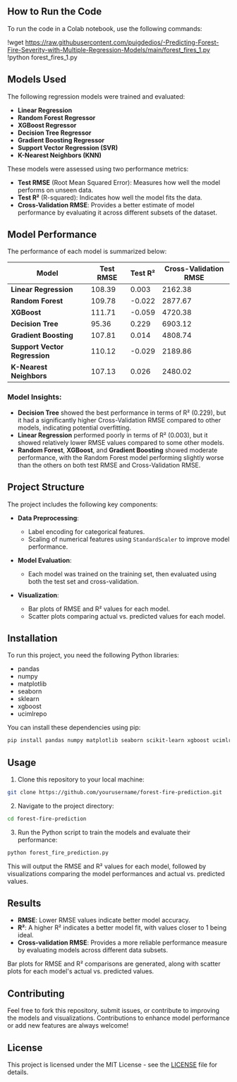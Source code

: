 ## How to Run the Code

To run the code in a Colab notebook, use the following commands:

!wget https://raw.githubusercontent.com/puigdedios/-Predicting-Forest-Fire-Severity-with-Multiple-Regression-Models/main/forest_fires_1.py !python forest_fires_1.py



## Models Used

The following regression models were trained and evaluated:
- **Linear Regression**
- **Random Forest Regressor**
- **XGBoost Regressor**
- **Decision Tree Regressor**
- **Gradient Boosting Regressor**
- **Support Vector Regression (SVR)**
- **K-Nearest Neighbors (KNN)**

These models were assessed using two performance metrics:
- **Test RMSE** (Root Mean Squared Error): Measures how well the model performs on unseen data.
- **Test R²** (R-squared): Indicates how well the model fits the data.
- **Cross-Validation RMSE**: Provides a better estimate of model performance by evaluating it across different subsets of the dataset.

## Model Performance

The performance of each model is summarized below:

| Model                 | Test RMSE      | Test R²         | Cross-Validation RMSE |
|-----------------------|----------------|-----------------|-----------------------|
| **Linear Regression**  | 108.39         | 0.003           | 2162.38               |
| **Random Forest**      | 109.78         | -0.022          | 2877.67               |
| **XGBoost**            | 111.71         | -0.059          | 4720.38               |
| **Decision Tree**      | 95.36          | 0.229           | 6903.12               |
| **Gradient Boosting**  | 107.81         | 0.014           | 4808.74               |
| **Support Vector Regression** | 110.12 | -0.029          | 2189.86               |
| **K-Nearest Neighbors**| 107.13         | 0.026           | 2480.02               |

### Model Insights:
- **Decision Tree** showed the best performance in terms of R² (0.229), but it had a significantly higher Cross-Validation RMSE compared to other models, indicating potential overfitting.
- **Linear Regression** performed poorly in terms of R² (0.003), but it showed relatively lower RMSE values compared to some other models.
- **Random Forest**, **XGBoost**, and **Gradient Boosting** showed moderate performance, with the Random Forest model performing slightly worse than the others on both test RMSE and Cross-Validation RMSE.

## Project Structure

The project includes the following key components:

- **Data Preprocessing**: 
  - Label encoding for categorical features.
  - Scaling of numerical features using `StandardScaler` to improve model performance.
  
- **Model Evaluation**: 
  - Each model was trained on the training set, then evaluated using both the test set and cross-validation.
  
- **Visualization**: 
  - Bar plots of RMSE and R² values for each model.
  - Scatter plots comparing actual vs. predicted values for each model.

## Installation

To run this project, you need the following Python libraries:

- pandas
- numpy
- matplotlib
- seaborn
- sklearn
- xgboost
- ucimlrepo

You can install these dependencies using pip:

```bash
pip install pandas numpy matplotlib seaborn scikit-learn xgboost ucimlrepo
```

## Usage

1. Clone this repository to your local machine:

```bash
git clone https://github.com/yourusername/forest-fire-prediction.git
```

2. Navigate to the project directory:

```bash
cd forest-fire-prediction
```

3. Run the Python script to train the models and evaluate their performance:

```bash
python forest_fire_prediction.py
```

This will output the RMSE and R² values for each model, followed by visualizations comparing the model performances and actual vs. predicted values.

## Results

- **RMSE**: Lower RMSE values indicate better model accuracy.
- **R²**: A higher R² indicates a better model fit, with values closer to 1 being ideal.
- **Cross-validation RMSE**: Provides a more reliable performance measure by evaluating models across different data subsets.

Bar plots for RMSE and R² comparisons are generated, along with scatter plots for each model's actual vs. predicted values.

## Contributing

Feel free to fork this repository, submit issues, or contribute to improving the models and visualizations. Contributions to enhance model performance or add new features are always welcome!

## License

This project is licensed under the MIT License - see the [LICENSE](LICENSE) file for details.